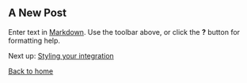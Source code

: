 ## A New Post

Enter text in [Markdown](http://daringfireball.net/projects/markdown/). Use the toolbar above, or click the **?** button for formatting help.

Next up: [Styling your integration](https://github.com/oneworldmarket/idibu-v3-api/blob/master/stuff/iFrame%20integration/Styling%20your%20integration.md)

[Back to home](https://github.com/oneworldmarket/idibu-v3-api/blob/master/stuff/iFrame%20integration/README.md)
